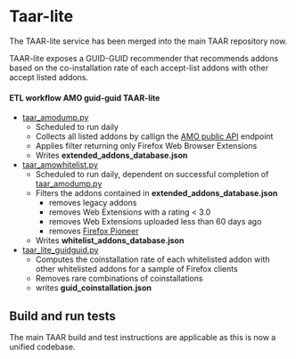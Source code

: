 # Taar-lite

The TAAR-lite service has been merged into the main TAAR repository
now.

TAAR-lite exposes a GUID-GUID recommender that recommends addons based
on the co-installation rate of each accept-list addons with other
accept listed addons.


#### ETL workflow AMO guid-guid TAAR-lite
* [taar_amodump.py](https://github.com/mozilla/taar_gcp_etl/blob/master/taar_etl/taar_amodump.py)
	* Scheduled to run daily
	* Collects all listed addons by callign the [AMO public API](https://addons.mozilla.org/api/v4/addons/search/) endpoint
	* Applies filter returning only Firefox Web Browser Extensions
	* Writes __extended_addons_database.json__
* [taar_amowhitelist.py](https://github.com/mozilla/taar_gcp_etl/blob/master/taar_etl/taar_amowhitelist.py)
	* Scheduled to run daily, dependent on successful completion of [taar_amodump.py](https://github.com/mozilla/taar_gcp_etl/blob/master/taar_etl/taar_amodump.py)
	* Filters the addons contained in __extended_addons_database.json__
		* removes legacy addons
		* removes Web Extensions with a rating < 3.0
		* removes Web Extensions uploaded less than 60 days ago
		* removes [Firefox Pioneer](https://addons.mozilla.org/en-GB/firefox/addon/firefox-pioneer/?src=search)
	* Writes __whitelist_addons_database.json__
* [taar_lite_guidguid.py](https://github.com/mozilla/taar_gcp_etl/blob/master/taar_etl/taar_lite_guidguid.py)
	* Computes the coinstallation rate of each whitelisted addon with other whitelisted addons for a sample of Firefox clients
	* Removes rare combinations of coinstallations 
	* writes __guid_coinstallation.json__

## Build and run tests

The main TAAR build and test instructions are applicable as this is
now a unified codebase.
